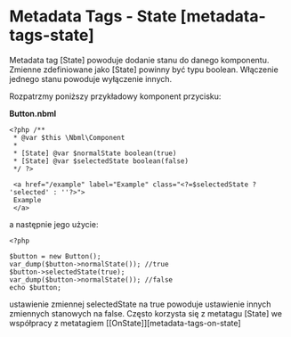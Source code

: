 # Metadata Tags - State [metadata-tags-state]

Metadata tag \[State\] powoduje dodanie stanu do danego komponentu. Zmienne zdefiniowane jako
\[State\] powinny być typu boolean.
Włączenie jednego stanu powoduje wyłączenie innych.

Rozpatrzmy poniższy przykładowy komponent przycisku:

**Button.nbml**

	<?php /**
	 * @var $this \Nbml\Component
	 *
	 * [State] @var $normalState boolean(true)
	 * [State] @var $selectedState boolean(false)
	 */ ?>

	 <a href="/example" label="Example" class="<?=$selectedState ? 'selected' : ''?>">
	 Example
	 </a>

a następnie jego użycie:

	<?php

	$button = new Button();
	var_dump($button->normalState()); //true
	$button->selectedState(true);
	var_dump($button->normalState()); //false
	echo $button;

ustawienie zmiennej selectedState na true powoduje ustawienie innych zmiennych stanowych na false.
Często korzysta się z metatagu \[State\] we współpracy z metatagiem [\[OnState\]][metadata-tags-on-state]